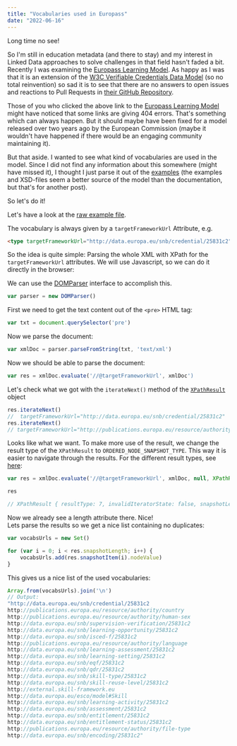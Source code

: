 ```yaml
---
title: "Vocabularies used in Europass"
date: "2022-06-16"
---
```


Long time no see!

So I'm still in education metadata (and there to stay) and my interest in Linked Data approaches to solve challenges in that field hasn't faded a bit.
Recently I was examining the [Europass Learning Model](https://joinup.ec.europa.eu/collection/semantic-interoperability-community-semic/solution/europass-learning-model/release/050).
As happy as I was that it is an extension of the [W3C Verifiable Credentials Data Model](https://github.com/w3c/vc-data-model) (so no total reinvention) so sad it is to see that there are no answers to open issues and reactions to Pull Requests in [their GitHub Repository](https://github.com/european-commission-empl/European-Learning-Model).

Those of you who clicked the above link to the [Europass Learning Model](https://joinup.ec.europa.eu/collection/semantic-interoperability-community-semic/solution/europass-learning-model/release/050) might have noticed that some links are giving 404 errors.
That's something which can always happen.
But it should maybe have been fixed for a model released over two years ago by the European Commission (maybe it wouldn't have happened if there would be an engaging community maintaining it).

But that aside.
I wanted to see what kind of vocabularies are used in the model.
Since I did not find any information about this somewhere (might have missed it), I thought I just parse it out of the [examples](https://github.com/european-commission-empl/European-Learning-Model/tree/master/Credentials/XML%20Examples) (the examples and XSD-files seem a better source of the model than the documentation, but that's for another post).

So let's do it!

Let's have a look at the [raw example file](https://raw.githubusercontent.com/european-commission-empl/European-Learning-Model/master/Credentials/XML%20Examples/EDC_SampleACT_AA.xml).

The vocabulary is always given by a `targetFrameworkUrl` Attribute, e.g.  
``` html
<type targetFrameworkUrl="http://data.europa.eu/snb/credential/25831c2" uri="http://data.europa.eu/snb/credential/6dff8a0f87">
```

So the idea is quite simple: Parsing the whole XML with XPath for the `targetFrameworkUrl` attributes.
We will use Javascript, so we can do it directly in the browser:

We can use the [DOMParser](https://developer.mozilla.org/en-US/docs/Web/API/DOMParser) interface to accomplish this.  
``` js
var parser = new DOMParser()
```

First we need to get the text content out of the `<pre>` HTML tag:  
``` js
var txt = document.querySelector('pre')
```

Now we parse the document:  
``` js
var xmlDoc = parser.parseFromString(txt, 'text/xml')
```

Now we should be able to parse the document:  
``` js
var res = xmlDoc.evaluate('//@targetFrameworkUrl', xmlDoc')
```

Let's check what we got with the `iterateNext()` method of the [`XPathResult`](https://developer.mozilla.org/en-US/docs/Web/API/XPathResult) object  
``` js
res.iterateNext()
//  targetFrameworkUrl="http://data.europa.eu/snb/credential/25831c2"
res.iterateNext()
// targetFrameworkUrl="http://publications.europa.eu/resource/authority/country"
```

Looks like what we want. To make more use of the result, we change the result type of the `XPathResult` to `ORDERED_NODE_SNAPSHOT_TYPE`. This way it is easier to navigate through the results. For the different result types, see [here](https://developer.mozilla.org/en-US/docs/Web/API/XPathResult#constants):  
``` js
var res = xmlDoc.evaluate('//@targetFrameworkUrl', xmlDoc, null, XPathResult.ORDERED_NODE_SNAPSHOT_TYPE)

res

// XPathResult { resultType: 7, invalidIteratorState: false, snapshotLength: 236 }
```
 
Now we already see a length attribute there. Nice!  
Lets parse the results so we get a nice list containing no duplicates:  
``` js
var vocabsUrls = new Set()

for (var i = 0; i < res.snapshotLength; i++) {
    vocabsUrls.add(res.snapshotItem(i).nodeValue)
}
```

This gives us a nice list of the used vocabularies:  
``` js
Array.from(vocabsUrls).join('\n')
// Output:
"http://data.europa.eu/snb/credential/25831c2
http://publications.europa.eu/resource/authority/country
http://publications.europa.eu/resource/authority/human-sex
http://data.europa.eu/snb/supervision-verification/25831c2
http://data.europa.eu/snb/learning-opportunity/25831c2
http://data.europa.eu/snb/isced-f/25831c2
http://publications.europa.eu/resource/authority/language
http://data.europa.eu/snb/learning-assessment/25831c2
http://data.europa.eu/snb/learning-setting/25831c2
http://data.europa.eu/snb/eqf/25831c2
http://data.europa.eu/snb/qdr/25831c2
http://data.europa.eu/snb/skill-type/25831c2
http://data.europa.eu/snb/skill-reuse-level/25831c2
http://external.skill-framework.eu
http://data.europa.eu/esco/model#Skill
http://data.europa.eu/snb/learning-activity/25831c2
http://data.europa.eu/snb/assessment/25831c2
http://data.europa.eu/snb/entitlement/25831c2
http://data.europa.eu/snb/entitlement-status/25831c2
http://publications.europa.eu/resource/authority/file-type
http://data.europa.eu/snb/encoding/25831c2"
```
